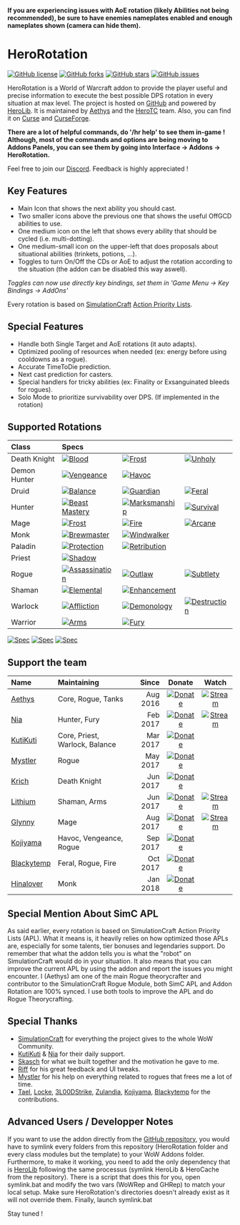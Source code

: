 
**If you are experiencing issues with AoE rotation (likely Abilities not being recommended), be sure to have enemies nameplates enabled and enough nameplates shown (camera can hide them).**

# HeroRotation
[![GitHub license](https://img.shields.io/badge/license-EUPL-blue.svg)](https://raw.githubusercontent.com/herotc/hero-rotation/master/LICENSE) [![GitHub forks](https://img.shields.io/github/forks/herotc/hero-rotation.svg)](https://github.com/herotc/hero-rotation/network) [![GitHub stars](https://img.shields.io/github/stars/herotc/hero-rotation.svg)](https://github.com/herotc/hero-rotation/stargazers) [![GitHub issues](https://img.shields.io/github/issues/herotc/hero-rotation.svg)](https://github.com/herotc/hero-rotation/issues)

HeroRotation is a World of Warcraft addon to provide the player useful and precise information to execute the best possible DPS rotation in every situation at max level.
The project is hosted on [GitHub](https://github.com/herotc/hero-rotation) and powered by [HeroLib](https://github.com/herotc/hero-lib).
It is maintained by [Aethys](https://github.com/aethys256/) and the [HeroTC](https://github.com/herotc) team.
Also, you can find it on [Curse](https://www.curseforge.com/wow/addons/herorotation) and [CurseForge](https://wow.curseforge.com/projects/herorotation).

**There are a lot of helpful commands, do '/hr help' to see them in-game !
Although, most of the commands and options are being moving to Addons Panels, you can see them by going into Interface -> Addons -> HeroRotation.**

Feel free to join our [Discord](https://discord.gg/tFR2uvK). Feedback is highly appreciated !

## Key Features
- Main Icon that shows the next ability you should cast.
- Two smaller icons above the previous one that shows the useful OffGCD abilities to use.
- One medium icon on the left that shows every ability that should be cycled (i.e. multi-dotting).
- One medium-small icon on the upper-left that does proposals about situational abilities (trinkets, potions, ...).
- Toggles to turn On/Off the CDs or AoE to adjust the rotation according to the situation (the addon can be disabled this way aswell).

_Toggles can now use directly key bindings, set them in 'Game Menu -> Key Bindings -> AddOns'_

Every rotation is based on [SimulationCraft](http://simulationcraft.org/) [Action Priority Lists](https://github.com/simulationcraft/simc/wiki/ActionLists).

## Special Features
- Handle both Single Target and AoE rotations (it auto adapts).
- Optimized pooling of resources when needed (ex: energy before using cooldowns as a rogue).
- Accurate TimeToDie prediction.
- Next cast prediction for casters.
- Special handlers for tricky abilities (ex: Finality or Exsanguinated bleeds for rogues).
- Solo Mode to prioritize survivability over DPS. (If implemented in the rotation)

## Supported Rotations
| Class        | Specs                                                                                 |                                                                                   |                                                                                 |
| :---         | :---                                                                                  | :---                                                                              | :---                                                                            |
| Death Knight | [![Blood](https://img.shields.io/badge/Blood-Outdated-red.svg)]()                     | [![Frost](https://img.shields.io/badge/Frost-WIP-orange.svg)]()                 | [![Unholy](https://img.shields.io/badge/Unholy-WIP-orange.svg)]()             |
| Demon Hunter | [![Vengeance](https://img.shields.io/badge/Vengeance-OK-brightgreen.svg)]()             | [![Havoc](https://img.shields.io/badge/Havoc-OK-brightgreen.svg)]()               |                                                                                 |
| Druid        | [![Balance](https://img.shields.io/badge/Balance-Outdated-red.svg)]()                 | [![Guardian](https://img.shields.io/badge/Guardian-Outdated-red.svg)]()           | [![Feral](https://img.shields.io/badge/Feral-Outdated-red.svg)]()               |
| Hunter       | [![Beast Mastery](https://img.shields.io/badge/Beast%20Mastery-OK-brightgreen.svg)]() | [![Marksmanship](https://img.shields.io/badge/Marksmanship-OK-brightgreen.svg)]()                                       | [![Survival](https://img.shields.io/badge/Survival-WIP-orange.svg)]()    |
| Mage         | [![Frost](https://img.shields.io/badge/Frost-Outdated-red.svg)]()                     | [![Fire](https://img.shields.io/badge/Fire-Outdated-red.svg)]()                   | [![Arcane](https://img.shields.io/badge/Arcane-Outdated-red.svg)]()             |
| Monk         | [![Brewmaster](https://img.shields.io/badge/Brewmaster-Outdated-red.svg)]()           | [![Windwalker](https://img.shields.io/badge/Windwalker-Outdated-red.svg)]()       |                                                                                 |
| Paladin      | [![Protection](https://img.shields.io/badge/Protection-Outdated-red.svg)]()           | [![Retribution](https://img.shields.io/badge/Retribution-Outdated-red.svg)]()     |                                                                                 |
| Priest       | [![Shadow](https://img.shields.io/badge/Shadow-Outdated-red.svg)]()                   |                                                                                   |                                                                                 |
| Rogue        | [![Assassination](https://img.shields.io/badge/Assassination-OK-brightgreen.svg)]()   | [![Outlaw](https://img.shields.io/badge/Outlaw-OK-brightgreen.svg)]()             | [![Subtlety](https://img.shields.io/badge/Subtlety-OK-brightgreen.svg)]()       |
| Shaman       | [![Elemental](https://img.shields.io/badge/Elemental-Outdated-red.svg)]()             | [![Enhancement](https://img.shields.io/badge/Enhancement-Outdated-red.svg)]()     |                                                                                 |
| Warlock      | [![Affliction](https://img.shields.io/badge/Affliction-Outdated-red.svg)]()           | [![Demonology](https://img.shields.io/badge/Demonology-Outdated-red.svg)]()       | [![Destruction](https://img.shields.io/badge/Destruction-Outdated-red.svg)]()   |
| Warrior      | [![Arms](https://img.shields.io/badge/Arms-Outdated-red.svg)]()                       | [![Fury](https://img.shields.io/badge/Fury-OK-brightgreen.svg)]()                 |                                                                                 |

[![Spec](https://img.shields.io/badge/Spec-OK-brightgreen.svg)]() [![Spec](https://img.shields.io/badge/Spec-WIP-orange.svg)]() [![Spec](https://img.shields.io/badge/Spec-Outdated-red.svg)]()

## Support the team
| Name                                        | Maintaining                    | Since     | Donate                                                                                                    | Watch                                                                                                |
| :---                                        | :---                           | ---:      | :---:                                                                                                     | :---:                                                                                                |
| [Aethys](https://github.com/Aethys256)      | Core, Rogue, Tanks             |  Aug 2016 | [![Donate](https://img.shields.io/badge/Donate-PayPal-003087.svg)](https://www.paypal.me/Aethys/5)        | [![Stream](https://img.shields.io/badge/Stream-Twitch-6441a4.svg)](https://www.twitch.tv/aethys)     |
| [Nia](https://github.com/Nianel)            | Hunter, Fury                   |  Feb 2017 | [![Donate](https://img.shields.io/badge/Donate-PayPal-003087.svg)](https://www.paypal.me/Nianel/5)        | [![Stream](https://img.shields.io/badge/Stream-Twitch-6441a4.svg)](https://www.twitch.tv/nianel)     |
| [KutiKuti](https://github.com/Kutikuti)     | Core, Priest, Warlock, Balance |  Mar 2017 | [![Donate](https://img.shields.io/badge/Donate-PayPal-003087.svg)](https://www.paypal.me/kutikuti/5)      |                                                                                                      |
| [Mystler](https://github.com/Mystler)       | Rogue                          |  May 2017 | [![Donate](https://img.shields.io/badge/Donate-PayPal-003087.svg)](https://www.paypal.me/Mystler/5)       |                                                                                                      |
| [Krich](https://github.com/chrislopez24)    | Death Knight                   |  Jun 2017 | [![Donate](https://img.shields.io/badge/Donate-PayPal-003087.svg)](https://www.paypal.me/krige/5)         |                                                                                                      |
| [Lithium](https://github.com/lithium720)    | Shaman, Arms                   |  Jun 2017 | [![Donate](https://img.shields.io/badge/Donate-PayPal-003087.svg)](https://www.paypal.me/lithium720/5)    | [![Stream](https://img.shields.io/badge/Stream-Twitch-6441a4.svg)](https://www.twitch.tv/lithium720) |
| [Glynny](https://github.com/Glynnyx)        | Mage                           |  Aug 2017 | [![Donate](https://img.shields.io/badge/Donate-PayPal-003087.svg)](https://www.paypal.me/Glynnyx/5)       | [![Stream](https://img.shields.io/badge/Stream-Twitch-6441a4.svg)](https://www.twitch.tv/glynnylol)  |
| [Kojiyama](https://github.com/EvanMichaels) | Havoc, Vengeance, Rogue        |  Sep 2017 | [![Donate](https://img.shields.io/badge/Donate-PayPal-003087.svg)](https://www.paypal.me/kojiyama/5)      |                                                                                                      |
| [Blackytemp](https://github.com/ghr74)      | Feral, Rogue, Fire             |  Oct 2017 | [![Donate](https://img.shields.io/badge/Donate-PayPal-003087.svg)](https://www.paypal.me/blackytempdev/5) |                                                                                                      |
| [Hinalover](https://github.com/Hinalover)   | Monk                           |  Jan 2018 | [![Donate](https://img.shields.io/badge/Donate-PayPal-003087.svg)](https://www.paypal.me/Hinalover/5)     |                                                                                                      |


## Special Mention About SimC APL
As said earlier, every rotation is based on SimulationCraft Action Priority Lists (APL).
What it means is, it heavily relies on how optimized those APLs are, especially for some talents, tier bonuses and legendaries support.
Do remember that what the addon tells you is what the "robot" on SimulationCraft would do in your situation.
It also means that you can improve the current APL by using the addon and report the issues you might encounter.
I (Aethys) am one of the main Rogue theorycrafter and contributor to the SimulationCraft Rogue Module, both SimC APL and Addon Rotation are 100% synced. I use both tools to improve the APL and do Rogue Theorycrafting.

## Special Thanks
- [SimulationCraft](http://simulationcraft.org/) for everything the project gives to the whole WoW Community.
- [KutiKuti](https://github.com/Kutikuti) & [Nia](https://github.com/Nianel) for their daily support.
- [Skasch](https://github.com/skasch) for what we built together and the motivation he gave to me.
- [Riff](https://github.com/tombell) for his great feedback and UI tweaks.
- [Mystler](https://github.com/Mystler) for his help on everything related to rogues that frees me a lot of time.
- [Tael](https://github.com/Tae-l), [Locke](https://github.com/Lockem90), [3L00DStrike](https://github.com/3L00DStrike), [Zulandia](https://github.com/AlexanderKenny), [Kojiyama](https://github.com/EvanMichaels), [Blackytemp](https://github.com/ghr74) for the contributions.

## Advanced Users / Developper Notes
If you want to use the addon directly from the [GitHub repository](https://github.com/herotc/hero-rotation), you would have to symlink every folders from this repository (HeroRotation folder and every class modules but the template) to your WoW Addons folder.
Furthermore, to make it working, you need to add the only dependency that is [HeroLib](https://github.com/herotc/hero-lib) following the same processus (symlink HeroLib & HeroCache from the repository).
There is a script that does this for you, open symlink.bat and modify the two vars (WoWRep and GHRep) to match your local setup.
Make sure HeroRotation's directories doesn't already exist as it will not override them.
Finally, launch symlink.bat

Stay tuned !
